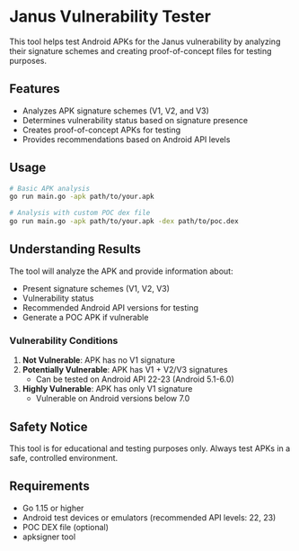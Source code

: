 # Janus Vulnerability Tester

This tool helps test Android APKs for the Janus vulnerability by analyzing their signature schemes and creating proof-of-concept files for testing purposes.

## Features

- Analyzes APK signature schemes (V1, V2, and V3)
- Determines vulnerability status based on signature presence
- Creates proof-of-concept APKs for testing
- Provides recommendations based on Android API levels

## Usage

```bash
# Basic APK analysis
go run main.go -apk path/to/your.apk

# Analysis with custom POC dex file
go run main.go -apk path/to/your.apk -dex path/to/poc.dex
```

## Understanding Results

The tool will analyze the APK and provide information about:
- Present signature schemes (V1, V2, V3)
- Vulnerability status
- Recommended Android API versions for testing
- Generate a POC APK if vulnerable

### Vulnerability Conditions

1. **Not Vulnerable**: APK has no V1 signature
2. **Potentially Vulnerable**: APK has V1 + V2/V3 signatures
   - Can be tested on Android API 22-23 (Android 5.1-6.0)
3. **Highly Vulnerable**: APK has only V1 signature
   - Vulnerable on Android versions below 7.0

## Safety Notice

This tool is for educational and testing purposes only. Always test APKs in a safe, controlled environment.

## Requirements

- Go 1.15 or higher
- Android test devices or emulators (recommended API levels: 22, 23)
- POC DEX file (optional)
- apksigner tool

